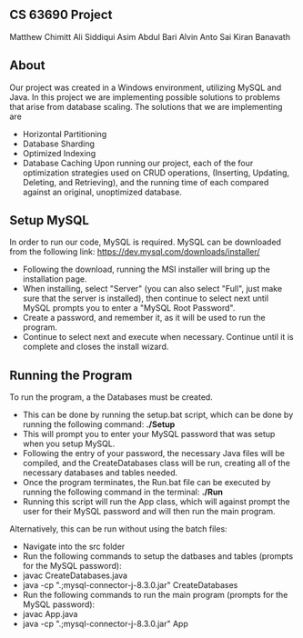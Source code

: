 ## CS 63690 Project
Matthew Chimitt
Ali Siddiqui
Asim Abdul Bari
Alvin Anto
Sai Kiran Banavath

## About
Our project was created in a Windows environment, utilizing MySQL and Java.
In this project we are implementing possible solutions to problems that arise from database scaling.
The solutions that we are implementing are
- Horizontal Partitioning
- Database Sharding
- Optimized Indexing
- Database Caching
Upon running our project, each of the four optimization strategies used on CRUD operations, (Inserting, Updating, Deleting, and Retrieving), 
and the running time of each compared against an original, unoptimized database.

## Setup MySQL
In order to run our code, MySQL is required.
MySQL can be downloaded from the following link:
https://dev.mysql.com/downloads/installer/
- Following the download, running the MSI installer will bring up the installation page.
- When installing, select "Server" (you can also select "Full", just make sure that the server is installed), then continue to select next until MySQL prompts you to enter a "MySQL Root Password".
- Create a password, and remember it, as it will be used to run the program. 
- Continue to select next and execute when necessary. Continue until it is complete and closes the install wizard. 

## Running the Program
To run the program, a the Databases must be created.
- This can be done by running the setup.bat script, which can be done by running the following command: **./Setup**
- This will prompt you to enter your MySQL password that was setup when you setup MySQL.
- Following the entry of your password, the necessary Java files will be compiled, and the CreateDatabases class will be run, creating all of the necessary databases and tables needed.
- Once the program terminates, the Run.bat file can be executed by running the following command in the terminal: **./Run** 
- Running this script will run the App class, which will against prompt the user for their MySQL password and will then run the main program.

Alternatively, this can be run without using the batch files:
- Navigate into the src folder
- Run the following commands to setup the datbases and tables (prompts for the MySQL password):
- javac CreateDatabases.java
- java -cp ".;mysql-connector-j-8.3.0.jar" CreateDatabases
- Run the following commands to run the main program (prompts for the MySQL password):
- javac App.java
- java -cp ".;mysql-connector-j-8.3.0.jar" App